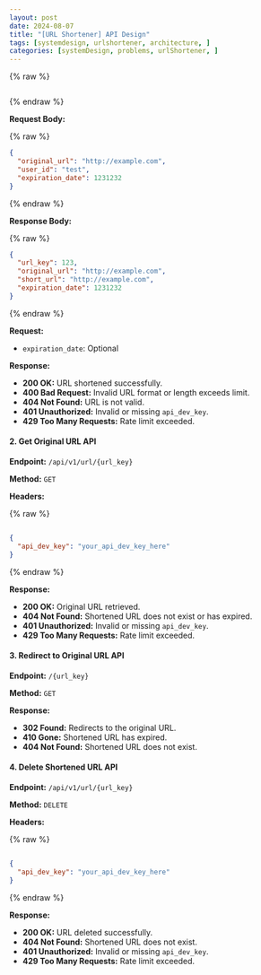 ```yaml
---
layout: post
date: 2024-08-07
title: "[URL Shortener] API Design"
tags: [systemdesign, urlshortener, architecture, ]
categories: [systemDesign, problems, urlShortener, ]
---
```




{% raw %}
```markdown
```
{% endraw %}



**Request Body:**



{% raw %}
```json
{
  "original_url": "http://example.com",
  "user_id": "test",
  "expiration_date": 1231232
}
```
{% endraw %}



**Response Body:**



{% raw %}
```json
{
  "url_key": 123,
  "original_url": "http://example.com",
  "short_url": "http://example.com",
  "expiration_date": 1231232
}
```
{% endraw %}



**Request:**

- `expiration_date`: Optional

**Response:**

- **200 OK:** URL shortened successfully.
- **400 Bad Request:** Invalid URL format or length exceeds limit.
- **404 Not Found:** URL is not valid.
- **401 Unauthorized:** Invalid or missing `api_dev_key`.
- **429 Too Many Requests:** Rate limit exceeded.

#### 2. Get Original URL API


**Endpoint:** `/api/v1/url/{url_key}`


**Method:** `GET`


**Headers:**



{% raw %}
```json

{
  "api_dev_key": "your_api_dev_key_here"
}
```
{% endraw %}



**Response:**

- **200 OK:** Original URL retrieved.
- **404 Not Found:** Shortened URL does not exist or has expired.
- **401 Unauthorized:** Invalid or missing `api_dev_key`.
- **429 Too Many Requests:** Rate limit exceeded.

#### 3. Redirect to Original URL API


**Endpoint:** `/{url_key}`


**Method:** `GET`


**Response:**

- **302 Found:** Redirects to the original URL.
- **410 Gone:** Shortened URL has expired.
- **404 Not Found:** Shortened URL does not exist.

#### 4. Delete Shortened URL API


**Endpoint:** `/api/v1/url/{url_key}`


**Method:** `DELETE`


**Headers:**



{% raw %}
```json

{
  "api_dev_key": "your_api_dev_key_here"
}
```
{% endraw %}



**Response:**

- **200 OK:** URL deleted successfully.
- **404 Not Found:** Shortened URL does not exist.
- **401 Unauthorized:** Invalid or missing `api_dev_key`.
- **429 Too Many Requests:** Rate limit exceeded.
